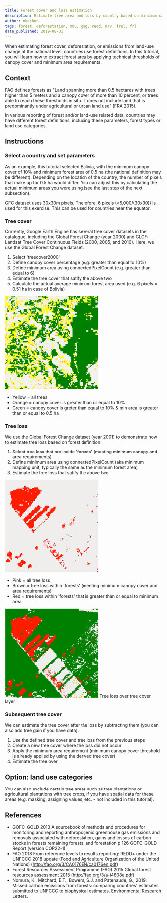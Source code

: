 ```yaml
---
title: Forest cover and loss estimation
description: Estimate tree area and loss by country based on minimum canopy cover and forest area definition
author: nkeikon
tags: forest, deforestation, mmu, ghg, redd, mrv, frel, frl
date_published: 2019-08-31
---
```


When estimating forest cover, deforestation, or emissions from land-use change at the national level, countries use forest definitions. In this tutorial, you will learn how to extract forest area by applying technical thresholds of canopy cover and minimum area requirements. 

## Context

FAO defines forests as "Land spanning more than 0.5 hectares with trees higher than 5 meters and a canopy cover of more than 10 percent, or trees able to reach these thresholds in situ. It does not include land that is predominantly under agricultural or urban land use" (FRA 2015). 

In various reporting of forest and/or land-use related data, countries may have different forest definitions, including these parameters, forest types or land use categories. 

## Instructions
### Select a country and set parameters

As an example, this tutorial selected Bolivia, with the minimum canopy cover of 10% and minimum forest area of 0.5 ha (the national definition may be different). 
Depending on the location of the country, the number of pixels that make up for 0.5 ha would differ. You can adjust this by calculating the actual minimum areas you were using (see the last step of the next subsection).

GFC dataset uses 30x30m pixels. Therefore, 6 pixels (>5,000/(30x30)) is used for this exercise. This can be used for countries near the equator. 

### Tree cover

Currently, Google Earth Engine has several tree cover datasets in the catalogue, including the Global Forest Change (year 2000) and GLCF: Landsat Tree Cover Continuous Fields (2000, 2005, and 2010). Here, we use the Global Forest Change dataset.  

1. Select 'treecover2000'
1. Define canopy cover percentage (e.g. greater than equal to 10%)
1. Define minimum area using connectedPixelCount (e.g. greater than equal to 6)
1. Estimate the tree cover that satify the above two
1. Calculate the actual average minimum forest area used (e.g. 6 pixels = 0.51 ha in case of Bolivia)

<img src="treecover.png" width="300">

- Yellow = all trees
- Orange = canopy cover is greater than or equal to 10%
- Green = canopy cover is greter than equal to 10% & min area is greater than or equal to 0.5 ha

### Tree loss

We use the Global Forest Change dataset (year 2001) to demonstrate how to estimate tree loss based on forest definition.

1. Select tree loss that are inside 'forests' (meeting minimum canopy and area requirements)
1. Define minimum area using connectedPixelCount (aka minimum mapping unit, typically the same as the minimum forest area)
1. Estimate the tree loss that satify the above two

<img src="loss.png" width="300">

- Pink = all tree loss
- Brown = tree loss within 'forests' (meeting minimum canopy cover and area requirements)
- Red = tree loss within 'forests' that is greater than or equal to minimum area

<img src="treeloss.png" width="300">
Tree loss over tree cover layer

### Subsequent tree cover

We can estimate the tree cover after the loss by subtracting them (you can also add tree gain if you have data).

1. Use the defined tree cover and tree loss from the previous steps
1. Create a new tree cover where the loss did not occur
1. Apply the minimum area requirement (minimum canopy cover threshold is already applied by using the derived tree cover)
1. Estimate the tree over

## Option: land use categories

You can also exclude certain tree areas such as tree plantations or agricultural plantations with tree crops, if you have spatial data for these areas (e.g. masking, assigning values, etc. - not included in this tutorial). 

## References
- GOFC-GOLD 2013 A sourcebook of methods and procedures for monitoring and reporting anthropogenic greenhouse gas emissions and removals associated with deforestation, gains and losses of carbon stocks in forests remaining forests, and forestation p 126 GOFC-GOLD Report (version COP22-1)
- FAO 2018 From reference levels to results reporting: REDD+ under the UNFCCC 2018 update (Food and Agriculture Organization of the United Nations) (http://fao.org/3/CA0176EN/ca0176en.pdf)
- Forest Resources Assessment Programme (FAO) 2015 Global forest resources assessment 2015 (http://fao.org/3/a-i4808e.pdf)
- Nomura, K., Mitchard, E.T., Bowers, S.J. and Patenaude, G., 2019. Missed carbon emissions from forests: comparing countries' estimates submitted to UNFCCC to biophysical estimates. Environmental Research Letters.
